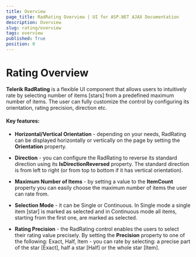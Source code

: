 ```yaml
---
title: Overview
page_title: RadRating Overview | UI for ASP.NET AJAX Documentation
description: Overview
slug: rating/overview
tags: overview
published: True
position: 0
---
```


# Rating Overview

**Telerik RadRating** is a flexible UI component that allows users to intuitively rate by selecting number of items [stars] from a predefined maximum number of items. The user can fully customize the control by configuring its orientation, rating precision, direction etc.

#### Key features:

* **Horizontal/Vertical Orientation** - depending on your needs, RadRating can be displayed horizontally or vertically on the page by setting the **Orientation** property.

* **Direction** - you can configure the RadRating to reverse its standard direction using its **IsDirectionReversed** property. The standard direction is from left to right (or from top to bottom if it has vertical orientation).

* **Maximum Number of Items** - by setting a value to the **ItemCount** property you can easily choose the maximum number of items the user can rate from.

* **Selection Mode** - it can be Single or Continuous. In Single mode a single item [star] is marked as selected and in Continuous mode all items, starting from the first one, are marked as selected.

* **Rating Precision** - the RadRating control enables the users to select their rating value precisely. By setting the **Precision** property to one of the following: Exact, Half, Item - you can rate by selecting: a precise part of the star [Exact], half a star [Half] or the whole star [Item].


